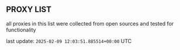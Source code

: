 ## PROXY LIST

all proxies in this list were collected from open sources and tested for functionality

last update: `2025-02-09 12:03:51.885514+00:00` UTC